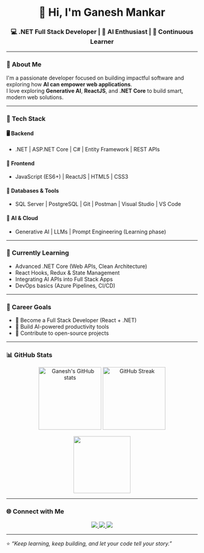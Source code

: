 <!-- Profile Header -->
<h1 align="center">👋 Hi, I'm Ganesh Mankar</h1>
<h3 align="center">💻 .NET Full Stack Developer | 🤖 AI Enthusiast | 🚀 Continuous Learner</h3>

---

### 🧠 About Me
I'm a passionate developer focused on building impactful software and exploring how **AI can empower web applications**.   
I love exploring **Generative AI**, **ReactJS**, and **.NET Core** to build smart, modern web solutions.

---

### 🧰 Tech Stack

#### 🖥️ Backend
- .NET | ASP.NET Core | C# | Entity Framework | REST APIs  

#### 🎨 Frontend
- JavaScript (ES6+) | ReactJS | HTML5 | CSS3  

#### 🧩 Databases & Tools
- SQL Server | PostgreSQL | Git | Postman | Visual Studio | VS Code  

#### 🤖 AI & Cloud
- Generative AI | LLMs | Prompt Engineering (Learning phase)

---

### 🌱 Currently Learning
- Advanced .NET Core (Web APIs, Clean Architecture)
- React Hooks, Redux & State Management
- Integrating AI APIs into Full Stack Apps
- DevOps basics (Azure Pipelines, CI/CD)

---

### 🎯 Career Goals
- 🚀 Become a Full Stack Developer (React + .NET)
- 🤖 Build AI-powered productivity tools
- 💬 Contribute to open-source projects

---

### 📊 GitHub Stats

<p align="center">
  <img src="https://github-readme-stats.vercel.app/api?username=ganeshmankar&show_icons=true&theme=tokyonight" alt="Ganesh's GitHub stats" height="165" />
  <img src="https://github-readme-streak-stats.herokuapp.com/?user=ganeshmankar&theme=tokyonight" alt="GitHub Streak" height="165" />
</p>

<p align="center">
  <img src="https://github-readme-stats.vercel.app/api/top-langs/?username=ganeshmankar&layout=compact&theme=tokyonight" height="150" />
</p>

---

### 🌐 Connect with Me

<p align="center">
  <a href="https://www.linkedin.com/in/ganeshmankar" target="_blank">
    <img src="https://img.shields.io/badge/LinkedIn-0A66C2?logo=linkedin&logoColor=white&style=for-the-badge" />
  </a>
  <a href="mailto:ganeshmankar.dev@gmail.com" target="_blank">
    <img src="https://img.shields.io/badge/Email-D14836?logo=gmail&logoColor=white&style=for-the-badge" />
  </a>
  <a href="https://github.com/ganeshmankar" target="_blank">
    <img src="https://img.shields.io/badge/GitHub-181717?logo=github&logoColor=white&style=for-the-badge" />
  </a>
</p>

---

⭐ *“Keep learning, keep building, and let your code tell your story.”*
